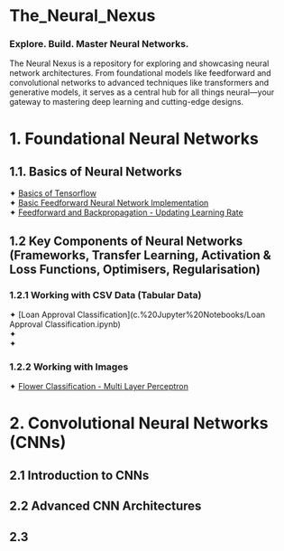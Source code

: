 # The_Neural_Nexus
### Explore. Build. Master Neural Networks.

The Neural Nexus is a repository for exploring and showcasing neural network architectures. From foundational models 
like feedforward and convolutional networks to advanced techniques like transformers and generative models, it serves as 
a central hub for all things neural—your gateway to mastering deep learning and cutting-edge designs.

# 1. Foundational Neural Networks
## 1.1. Basics of Neural Networks
✦ [Basics of Tensorflow]() <br/>
✦ [Basic Feedforward Neural Network Implementation](c.%20Jupyter%20Notebooks/Basic%20Feedforward%20Neural%20Network%20Implementation.ipynb)<br/>
✦ [Feedforward and Backpropagation - Updating Learning Rate](c.%20Jupyter%20Notebooks/Feedforward%20and%20Backpropagation%20-%20Updating%20Learning%20Rate.ipynb)<br/>

## 1.2 Key Components of Neural Networks (Frameworks, Transfer Learning, Activation & Loss Functions, Optimisers, Regularisation)
### 1.2.1 Working with CSV Data (Tabular Data)
✦ [Loan Approval Classification](c.%20Jupyter%20Notebooks/Loan Approval Classification.ipynb)<br/>
✦ <br/>
✦ <br/>

### 1.2.2 Working with Images
✦ [Flower Classification - Multi Layer Perceptron](c.%20Jupyter%20Notebooks/Image%20Classification%20-%20Flowers%20Dataset%20-%20Multi%20Layer%20Percepton.ipynb)<br/>

# 2. Convolutional Neural Networks (CNNs)
## 2.1 Introduction to CNNs

## 2.2 Advanced CNN Architectures

## 2.3 
